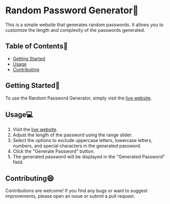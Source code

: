 # Random Password Generator🥷

This is a simple website that generates random passwords. It allows you to customize the length and complexity of the passwords generated.

## Table of Contents📃
- [Getting Started](#getting-started)
- [Usage](#usage)
- [Contributing](#contributing)

## Getting Started👐

To use the Random Password Generator, simply visit the [live website](https://aladdin-elshamy.github.io/Random-Password-Generator/).

## Usage💻

1. Visit the [live website](https://aladdin-elshamy.github.io/Random-Password-Generator/).
2. Adjust the length of the password using the range slider.
3. Select the options to exclude uppercase letters, lowercase letters, numbers, and special characters in the generated password.
4. Click the "Generate Password" button.
5. The generated password will be displayed in the "Generated Password" field.

## Contributing😄

Contributions are welcome! If you find any bugs or want to suggest improvements, please open an issue or submit a pull request.
